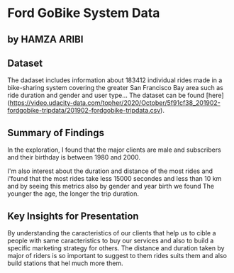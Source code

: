 # Ford GoBike System Data
## by HAMZA ARIBI

## Dataset

The dadaset includes information about 183412 individual rides made in a bike-sharing system covering the greater San Francisco Bay area such as ride duration and gender and user type... The dataset can be found [here] (https://video.udacity-data.com/topher/2020/October/5f91cf38_201902-fordgobike-tripdata/201902-fordgobike-tripdata.csv).


## Summary of Findings

In the exploration, I found that the major clients are male and subscribers and their birthday is between 1980 and 2000.

I'm also interest about the duration and distance of the most rides and i'found that the most rides take less 15000 secondes and less than 10 km and by seeing this metrics also by gender and year birth we found The younger the age, the longer the trip duration.


## Key Insights for Presentation

By understanding the caracteristics of our clients that help us to cible a people with same caracteristics to buy our services and also to build a specific marketing strategy for others.
The distance and duration taken by major of riders is so important to suggest to them rides suits them and also build stations that hel much more them. 